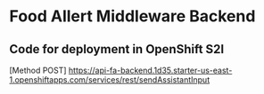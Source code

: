 # Food Allert Middleware Backend

## Code for deployment in OpenShift S2I

[Method POST] https://api-fa-backend.1d35.starter-us-east-1.openshiftapps.com/services/rest/sendAssistantInput
